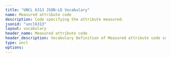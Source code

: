 ```yaml
---
title: "UNCL 6313 JSON-LD Vocabulary"
name: Measured attribute code
description: Code specifying the attribute measured.
jsonid: "uncl6313"
layout: vocabulary
header_name: Measured attribute code
header_description: Vocabulary Definition of Measured attribute code semantics in HTML format. JSON-LD format is available at [uncl6313.jsonld](/vocabulary/uncl6313.jsonld)
type: uncl
options:
---
```


